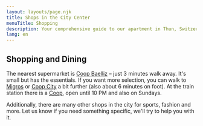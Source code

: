 ```yaml
---
layout: layouts/page.njk
title: Shops in the City Center
menuTitle: Shopping
description: Your comprehensive guide to our apartment in Thun, Switzerland
lang: en
---
```


## Shopping and Dining

The nearest supermarket is [Coop Baelliz](https://www.coop.ch/de/unternehmen/standorte-und-oeffnungszeiten/detail.html/5378/coop-supermarkt-thun-baelliz.html) – just 3 minutes walk away. It's small but has the essentials. If you want more selection, you can walk to [Migros](https://filialen.migros.ch/de/migros-supermarkt-thun-baelliz) or [Coop City](https://www.coop.ch/de/unternehmen/standorte-und-oeffnungszeiten/detail.html/2193/coop-city-city-thun-kyburg.html) a bit further (also about 6 minutes on foot). At the train station there is a [Coop](https://filialen.migros.ch/de/migros-supermarkt-thun-baelliz), open until 10 PM and also on Sundays.

Additionally, there are many other shops in the city for sports, fashion and more. Let us know if you need something specific, we'll try to help you with it.